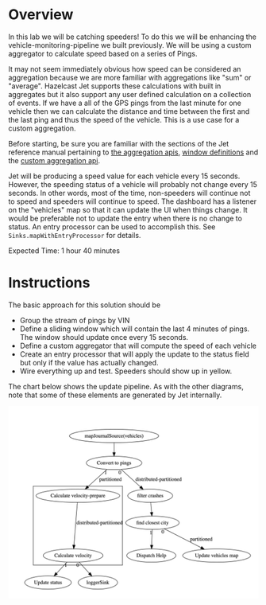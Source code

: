 # Overview

In this lab we will be catching speeders!  To do this we will be enhancing the vehicle-monitoring-pipeline we built previously.  We will be using a custom aggregator to calculate speed based on a series of Pings.

It may not seem immediately obvious how speed can be considered an aggregation because we are more familiar with aggregations like "sum" or "average".  Hazelcast Jet supports these calculations with built in aggregates but it also support any user defined calculation on a collection of events.  If we have a all of the GPS pings from the last minute for one vehicle then we can calculate the distance and time between the first and the last ping and thus the speed of the vehicle.  This is a use case for a custom aggregation.  

Before starting, be sure you are familiar with the sections of the Jet reference manual pertaining to [the aggregation apis](https://docs.hazelcast.org/docs/jet/3.2.1/manual/#windowed-aggregation), [window definitions](https://docs.hazelcast.org/docs/jet/3.2.1/manual/#kinds-of-windows) and the [custom aggregation api](https://docs.hazelcast.org/docs/jet/3.2.1/manual/#implement-your-aggregate-operation).  



Jet will be producing a speed value for each vehicle every 15 seconds.  However, the speeding status of a vehicle will probably not change every 15 seconds.  In other words, most of the time, non-speeders will continue not to speed and speeders will continue to speed.  The dashboard has a listener on the "vehicles" map so that it can update the UI when things change.  It would be preferable not to update the entry when there is no change to status.  An entry processor can be used to accomplish this.  See `Sinks.mapWithEntryProcessor` for details.



Expected Time: 1 hour 40 minutes

# Instructions

The basic approach for this solution should be 

- Group the stream of pings by VIN
- Define a sliding window which will contain the last 4 minutes of pings.  The window should update once every 15 seconds.  
- Define a custom aggregator that will compute the speed of each vehicle
- Create an entry processor that will apply the update to the status field but only if the value has actually changed.
- Wire everything up and test. Speeders should show up in yellow.

The chart below shows the update pipeline. As with the other diagrams, note that some of these elements are generated by Jet internally.

![vehicle monitor pipeline](media/updated-vehicle-monitor-pipeline.png)

